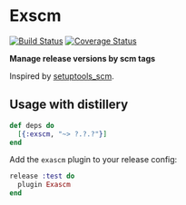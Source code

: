 # Exscm

[![Build Status](https://travis-ci.org/treebee/exscm.svg?branch=master)](https://travis-ci.org/treebee/exscm)
[![Coverage Status](https://coveralls.io/repos/github/treebee/exscm/badge.svg?branch=master)](https://coveralls.io/github/treebee/exscm?branch=master)

**Manage release versions by scm tags**

Inspired by [setuptools_scm](https://github.com/pypa/setuptools_scm).

## Usage with distillery

```elixir
def deps do
  [{:exscm, "~> ?.?.?"}]
end
```

Add the `exascm` plugin to your release config:

```elixir
release :test do
  plugin Exascm
end
```

